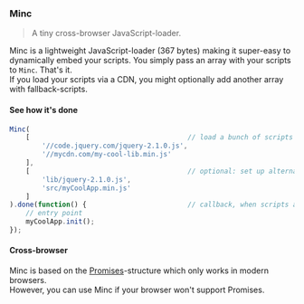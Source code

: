 ### Minc

> A tiny cross-browser JavaScript-loader.

Minc is a lightweight JavaScript-loader (367 bytes) making it super-easy to dynamically embed your scripts.
You simply pass an array with your scripts to `Minc`. That's it.<br>
If you load your scripts via a CDN, you might optionally add another array with fallback-scripts.
 
#### See how it's done
 
```javascript
Minc(
	[										// load a bunch of scripts
		'//code.jquery.com/jquery-2.1.0.js',
		'//mycdn.com/my-cool-lib.min.js'
	],
	[										// optional: set up alternatives, if the CDN is down...
		'lib/jquery-2.1.0.js',
		'src/myCoolApp.min.js'
	]
).done(function() {							// callback, when scripts are being loaded
	// entry point
	myCoolApp.init();
});
```

#### Cross-browser

Minc is based on the [Promises](http://caniuse.com/#feat=promises)-structure which only works in modern browsers.<br>
However, you can use Minc if your browser won't support Promises.